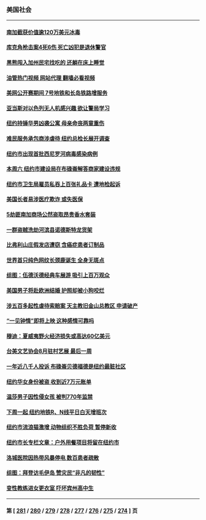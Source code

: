 ### 美国社会
---
#### [南加截获价值逾120万美元冰毒](../../pages/ncid1078160/n14060736.md?08250845) 
#### [库克角枪击案4死6伤 死亡凶犯是退休警官](../../pages/ncid1078160/n14060625.md?08250845) 
#### [黑熊闯入加州民宅找吃的 还躺在床上睡觉](../../pages/ncid1078160/n14060034.md?08250845) 
#### [油管热门视频 网站代理 翻墙必看视频](http://138.2.39.72:81/youtube.html?epic-marker?08250845)
#### [美网公开赛期间 7号地铁和长岛铁路增服务](../../pages/ncid1078160/n14060058.md?08250845) 
#### [亚当斯对以色列无人机感兴趣 欲让警局学习](../../pages/ncid1078160/n14060014.md?08250845) 
#### [纽约持锤华男凶袭公寓 母亲命丧两童重伤](../../pages/ncid1078160/n14060022.md?08250845) 
#### [难民服务承包商涉虐待 纽约总检长展开调查](../../pages/ncid1078160/n14060030.md?08250845) 
#### [纽约市出现首批西尼罗河病毒感染病例](../../pages/ncid1078160/n14060028.md?08250845) 
#### [本周六 纽约市建设局在布碌崙解答商家建设违规](../../pages/ncid1078160/n14060026.md?08250845) 
#### [纽约市卫生局雇员私吞上百张礼品卡 遭地检起诉](../../pages/ncid1078160/n14060027.md?08250845) 
#### [美国长者易涉医疗欺诈 或失医保](../../pages/ncid1078160/n14059947.md?08250845) 
#### [5劫匪南加商场公然盗取昂贵香水套装](../../pages/ncid1078160/n14059942.md?08250845) 
#### [一群盗贼洗劫河滨县诺德斯特龙货架](../../pages/ncid1078160/n14059939.md?08250845) 
#### [比弗利山庄假发店遭窃 含癌症患者订制品](../../pages/ncid1078160/n14059931.md?08250845) 
#### [世界首只纯色网纹长颈鹿诞生 全身无斑点](../../pages/ncid1078160/n14059572.md?08250845) 
#### [组图：伍德沃德经典车展游 吸引上百万观众](../../pages/ncid1078160/n14059276.md?08250845) 
#### [美国男子将赴欧洲结婚 护照却被小狗咬烂](../../pages/ncid1078160/n14059281.md?08250845) 
#### [涉五百多起性虐待索赔案 天主教旧金山总教区 申请破产](../../pages/ncid1078160/n14059417.md?08250845) 
#### [“一见钟情”即将上映 这种感情可靠吗](../../pages/ncid1078160/n14059405.md?08250845) 
#### [穆迪：夏威夷野火经济损失或高达60亿美元](../../pages/ncid1078160/n14059384.md?08250845) 
#### [台美文艺协会8月驻村艺展 最后一周](../../pages/ncid1078160/n14059387.md?08250845) 
#### [一年近八千人投诉 布碌崙贝德福德是纽约最脏社区](../../pages/ncid1078160/n14059377.md?08250845) 
#### [纽约华女身份被盗 收到近7万元账单](../../pages/ncid1078160/n14059371.md?08250845) 
#### [温莎男子因性侵女孩 被判770年监禁](../../pages/ncid1078160/n14059366.md?08250845) 
#### [下周一起 纽约地铁R、N线平日白天增班次](../../pages/ncid1078160/n14059347.md?08250845) 
#### [纽约市流浪猫激增 动物组织不胜负荷 暂停新收](../../pages/ncid1078160/n14059345.md?08250845) 
#### [纽约市长专栏文章：户外用餐项目将留在纽约市](../../pages/ncid1078160/n14059350.md?08250845) 
#### [洛城医院因热带风暴停电 数百患者疏散](../../pages/ncid1078160/n14059165.md?08250845) 
#### [组图：拜登访毛伊岛 赞灾民“非凡的韧性”](../../pages/ncid1078160/n14058799.md?08250845) 
#### [变性教练进女更衣室 吓坏宾州高中生](../../pages/ncid1078160/n14058596.md?08250845) 

---
#### 第 [ [281](./281.md?08250845) / [280](./280.md?08250845) / [279](./279.md?08250845) / [278](./278.md?08250845) / [277](./277.md?08250845) / [276](./276.md?08250845) / [275](./275.md?08250845) / [274](./274.md?08250845) ] 页
